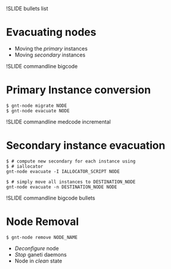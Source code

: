 !SLIDE bullets list

# Evacuating nodes

* Moving the _primary_ instances
* Moving _secondary_ instances

!SLIDE commandline bigcode

# Primary Instance conversion

    $ gnt-node migrate NODE
    $ gnt-node evacuate NODE

!SLIDE commandline medcode incremental

# Secondary instance evacuation

    $ # compute new secondary for each instance using 
    $ # iallocator
    gnt-node evacuate -I IALLOCATOR_SCRIPT NODE

    $ # simply move all instances to DESTINATION_NODE
    gnt-node evacuate -n DESTINATION_NODE NODE

!SLIDE commandline bigcode bullets

# Node Removal

    $ gnt-node remove NODE_NAME

* _Deconfigure_ node
* _Stop_ ganeti daemons
* Node in _clean_ state
